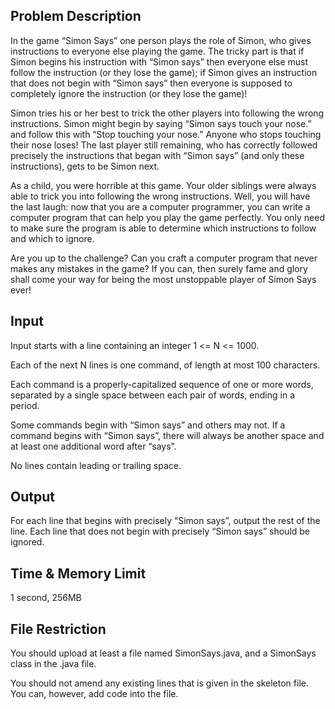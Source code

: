 ## Problem Description

In the game “Simon Says” one person plays the role of Simon, who gives instructions to everyone else playing the game. The tricky part is that if Simon begins his instruction with “Simon says” then everyone else must follow the instruction (or they lose the game); if Simon gives an instruction that does not begin with “Simon says” then everyone is supposed to completely ignore the instruction (or they lose the game)!

Simon tries his or her best to trick the other players into following the wrong instructions. Simon might begin by saying “Simon says touch your nose.” and follow this with “Stop touching your nose.” Anyone who stops touching their nose loses! The last player still remaining, who has correctly followed precisely the instructions that began with “Simon says” (and only these instructions), gets to be Simon next.

As a child, you were horrible at this game. Your older siblings were always able to trick you into following the wrong instructions. Well, you will have the last laugh: now that you are a computer programmer, you can write a computer program that can help you play the game perfectly. You only need to make sure the program is able to determine which instructions to follow and which to ignore.

Are you up to the challenge? Can you craft a computer program that never makes any mistakes in the game? If you can, then surely fame and glory shall come your way for being the most unstoppable player of Simon Says ever!

## Input

Input starts with a line containing an integer 1 <= N <= 1000.

Each of the next N lines is one command, of length at most 100 characters.

Each command is a properly-capitalized sequence of one or more words, separated by a single space between each pair of words, ending in a period.

Some commands begin with “Simon says” and others may not. If a command begins with “Simon says”, there will always be another space and at least one additional word after “says”.

No lines contain leading or trailing space.

## Output

For each line that begins with precisely “Simon says”, output the rest of the line. Each line that does not begin with precisely “Simon says” should be ignored.

## Time & Memory Limit

1 second, 256MB

## File Restriction

You should upload at least a file named SimonSays.java, and a SimonSays class in the .java file.

You should not amend any existing lines that is given in the skeleton file. You can, however, add code into the file.
